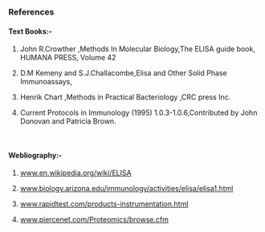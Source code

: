### References

#### Text Books:-
 
1. John R.Crowther ,Methods In Molecular Biology,The ELISA guide book, HUMANA PRESS, Volume 42

2. D.M Kemeny and S.J.Challacombe,Elisa and Other Solid Phase Immunoassays,

3. Henrik Chart ,Methods in Practical Bacteriology ,CRC press Inc.

4. Current Protocols in Immunology (1995) 1.0.3-1.0.6,Contributed by John Donovan and Patricia Brown.
 
&nbsp;

#### Webliography:-
 

1. www.en.wikipedia.org/wiki/ELISA

2. www.biology.arizona.edu/immunology/activities/elisa/elisa1.html

3. www.rapidtest.com/products-instrumentation.html

4. www.piercenet.com/Proteomics/browse.cfm
